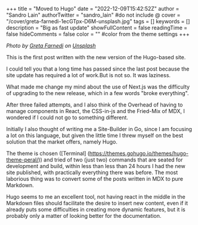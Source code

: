 +++
title = "Moved to Hugo"
date = "2022-12-09T15:42:52Z"
author = "Sandro Lain"
authorTwitter = "sandro_lain" #do not include @
cover = "/cover/greta-farnedi-1ecGTpx-D6M-unsplash.jpg"
tags = []
keywords = []
description = "Big as fast update"
showFullContent = false
readingTime = false
hideComments = false
color = "" #color from the theme settings
+++

*Photo by [Greta Farnedi](https://unsplash.com/@gretafarnedi?utm_source=unsplash&utm_medium=referral&utm_content=creditCopyText) on [Unsplash](https://unsplash.com/s/photos/hugo?utm_source=unsplash&utm_medium=referral&utm_content=creditCopyText)*

This is the first post written with the new version of the Hugo-based site.

I could tell you that a long time has passed since the last post because the site update has required a lot of work.But is not so. It was laziness.

What made me change my mind about the use of Next.js was the difficulty of upgrading to the new release, which in a few words "broke everything".

After three failed attempts, and I also think of the Overhead of having to manage components in React, the CSS-in-js and the Fried-Mix of MDX, I wondered if I could not go to something different.

Initially I also thought of writing me a Site-Builder in Go, since I am focusing a lot on this language, but given the little time I threw myself on the best solution that the market offers, namely Hugo.

The theme is chosen ([Terminal] (https://themes.gohugo.io/themes/hugo-theme-peral/)) and tried of two (just two) commands that are seated for development and build, within less than less than 24 hours I had the new site published, with practically everything there was before. The most laborious thing was to convert some of the posts written in MDX to pure Markdown.

Hugo seems to me an excellent tool, not having react in the middle in the Markdown files should facilitate the desire to insert new content, even if it already puts some difficulties in creating more dynamic features, but it is probably only a matter of looking better for the documentation.
